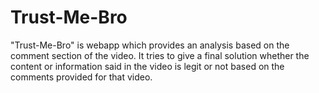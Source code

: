 # Trust-Me-Bro
"Trust-Me-Bro" is webapp which provides an analysis based on the comment section of the video. It tries to give a final solution whether the content or information said in the video is legit or not based on the comments provided for that video. 
